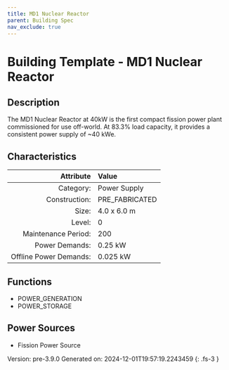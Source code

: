 ```yaml
---
title: MD1 Nuclear Reactor
parent: Building Spec
nav_exclude: true
---
```

# Building Template - MD1 Nuclear Reactor

## Description
The MD1 Nuclear Reactor at 40kW is the first compact fission power plant commissioned for use off-world. At 83.3% load capacity, it provides a consistent power supply of ~40 kWe.

## Characteristics

| Attribute      | Value |
|--------:|:------|
|Category:|Power Supply|
|Construction:|PRE_FABRICATED|
|Size:|4.0 x 6.0 m|
|Level:|0|
|Maintenance Period:|200|
|Power Demands:|0.25 kW|
|Offline Power Demands:|0.025 kW|

## Functions
      
- POWER_GENERATION
- POWER_STORAGE


## Power Sources
      
- Fission Power Source


Version: pre-3.9.0 Generated on: 2024-12-01T19:57:19.2243459
{: .fs-3 }